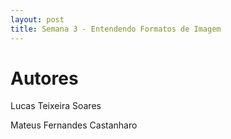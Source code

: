```yaml
---
layout: post
title: Semana 3 - Entendendo Formatos de Imagem
---
```




# Autores
Lucas Teixeira Soares

Mateus Fernandes Castanharo
